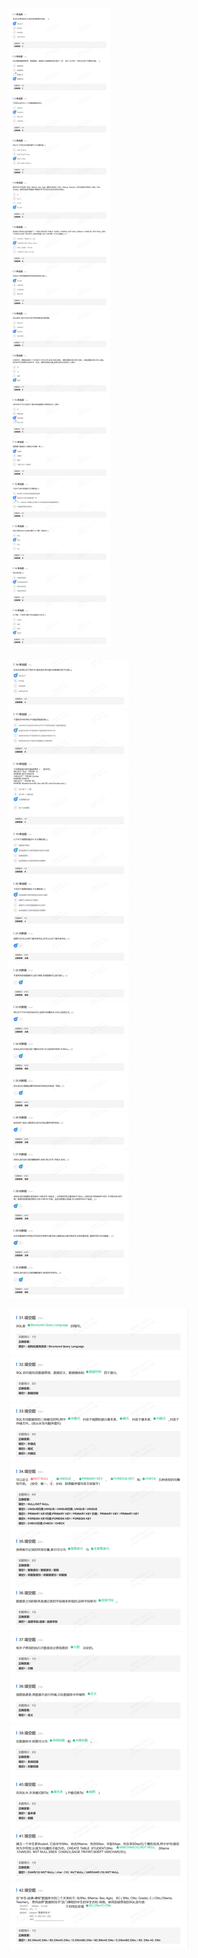 ![image-20221225105816146](第三章.assets/image-20221225105816146.png)

![image-20221225105910236](第三章.assets/image-20221225105910236.png)

![image-20221225105956183](第三章.assets/image-20221225105956183.png)

